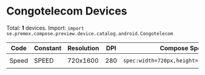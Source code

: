 # Congotelecom Devices

Total: **1** devices. Import: `import se.premex.compose.preview.device.catalog.android.Congotelecom`

| Code | Constant | Resolution | DPI | Compose Spec | Preview Usage |
|------|----------|------------|-----|-------------|---------------|
| Speed | SPEED | 720x1600 | 280 | `spec:width=720px,height=1600px,dpi=280` | `@Preview(device = Congotelecom.SPEED)` |

<!-- Generated automatically. Do not edit manually. -->
